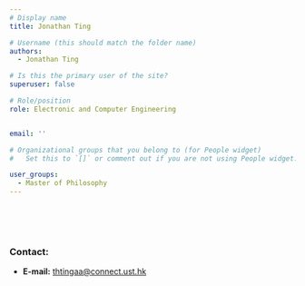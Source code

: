 ```yaml
---
# Display name
title: Jonathan Ting

# Username (this should match the folder name)
authors:
  - Jonathan Ting

# Is this the primary user of the site?
superuser: false

# Role/position
role: Electronic and Computer Engineering


email: ''

# Organizational groups that you belong to (for People widget)
#   Set this to `[]` or comment out if you are not using People widget.

user_groups:
  - Master of Philosophy
---
```

  
  
  <br/>
  <br/>
  <br/>


###     Contact:
- **E-mail:** thtingaa@connect.ust.hk
